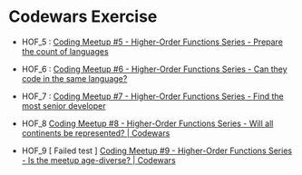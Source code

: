 # Codewars Exercise

- HOF_5 :
  [Coding Meetup #5 - Higher-Order Functions Series - Prepare the count of languages](https://www.codewars.com/kata/coding-meetup-number-5-higher-order-functions-series-prepare-the-count-of-languages/train/javascript)

- HOF_6 :
  [Coding Meetup #6 - Higher-Order Functions Series - Can they code in the same language?](https://www.codewars.com/kata/coding-meetup-number-6-higher-order-functions-series-can-they-code-in-the-same-language/train/javascript)

- HOF_7 :
  [Coding Meetup #7 - Higher-Order Functions Series - Find the most senior developer](http://www.codewars.com/kata/coding-meetup-number-7-higher-order-functions-series-find-the-most-senior-developer/train/javascript)

- HOF_8
  [Coding Meetup #8 - Higher-Order Functions Series - Will all continents be represented? | Codewars](https://www.codewars.com/kata/coding-meetup-number-8-higher-order-functions-series-will-all-continents-be-represented/train/javascript)

- HOF_9 [ Failed test ]
  [Coding Meetup #9 - Higher-Order Functions Series - Is the meetup age-diverse? | Codewars](https://www.codewars.com/kata/coding-meetup-number-9-higher-order-functions-series-is-the-meetup-age-diverse)
